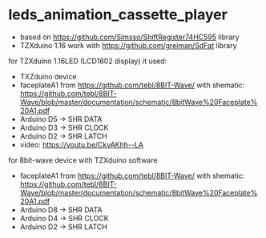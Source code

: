# leds_animation_cassette_player
- based on https://github.com/Simsso/ShiftRegister74HC595 library
- TZXduino 1.16 work with https://github.com/greiman/SdFat library


for TZXduino 1.16LED (LCD1602 display) it used:
- TXZduino device
- faceplateA1 from https://github.com/tebl/8BIT-Wave/ with shematic: https://github.com/tebl/8BIT-Wave/blob/master/documentation/schematic/8bitWave%20Faceplate%20A1.pdf
- Arduino D5 -> SHR DATA
- Arduino D3 -> SHR CLOCK
- Arduino D2 -> SHR LATCH
- video: https://youtu.be/CkvAKhh--LA


for 8bit-wave device with TZXduino software
- faceplateA1 from https://github.com/tebl/8BIT-Wave/ with shematic: https://github.com/tebl/8BIT-Wave/blob/master/documentation/schematic/8bitWave%20Faceplate%20A1.pdf
- Arduino D8 -> SHR DATA
- Arduino D4 -> SHR CLOCK
- Arduino D2 -> SHR LATCH
